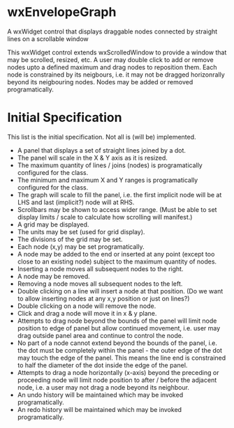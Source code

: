# wxEnvelopeGraph
A wxWidget control that displays draggable nodes connected by straight lines on a scrollable window

This wxWidget control extends wxScrolledWindow to provide a window that may be scrolled, resized, etc. A user may double click to add or remove nodes upto a defined maximum and drag nodes to reposition them. Each node is constrained by its neigbours, i.e. it may not be dragged horizonrally beyond its neigbouring nodes. Nodes may be added or removed programatically.

# Initial Specification
This list is the initial specification. Not all is (will be) implemented.

* A panel that displays a set of straight lines joined by a dot.
* The panel will scale in the X & Y axis as it is resized.
* The maximum quantity of lines / joins (nodes) is programatically configured for the class.
* The minimum and maximum X and Y ranges is programatically configured for the class.
* The graph will scale to fill the panel, i.e. the first implicit node will be at LHS and last (implicit?) node will at RHS.
* Scrollbars may be shown to access wider range. (Must be able to set display limits / scale to calculate how scrolling will manifest.)
* A grid may be displayed.
* The units may be set (used for grid display).
* The divisions of the grid may be set.
* Each node (x,y) may be set programatically.
* A node may be added to the end or inserted at any point (except too close to an existing node) subject to the maximum quantity of nodes.
* Inserting a node moves all subsequent nodes to the right.
* A node may be removed.
* Removing a node moves all subsequent nodes to the left.
* Double clicking on a line will insert a node at that position. (Do we want to allow inserting nodes at any x,y position or just on lines?)
* Double clicking on a node will remove the node.
* Click and drag a node will move it in x & y plane.
* Attempts to drag node beyond the bounds of the panel will limit node position to edge of panel but allow continued movement, i.e. user may drag outside panel area and continue to control the node.
* No part of a node cannot extend beyond the bounds of the panel, i.e. the dot must be completely within the panel - the outer edge of the dot may touch the edge of the panel. This means the line end is constrained to half the diameter of the dot inside the edge of the panel.
* Attempts to drag a node horizontally (x-axis) beyond the preceding or proceeding node will limit node position to after / before the adjacent node, i.e. a user may not drag a node beyond its neighbour.
* An undo history will be maintained which may be invoked programatically.
* An redo history will be maintained which may be invoked programatically.

